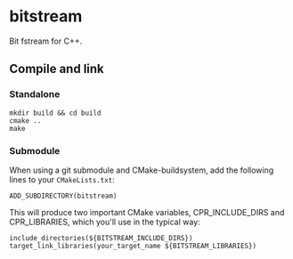 # bitstream

Bit fstream for C++.

## Compile and link
### Standalone
```
mkdir build && cd build
cmake ..
make
```
### Submodule
When using a git submodule and CMake-buildsystem, add the following lines to your `CMakeLists.txt`:
```
ADD_SUBDIRECTORY(bitstream)
```
This will produce two important CMake variables, CPR_INCLUDE_DIRS and CPR_LIBRARIES, which you'll use in the typical way:
```
include_directories(${BITSTREAM_INCLUDE_DIRS})
target_link_libraries(your_target_name ${BITSTREAM_LIBRARIES})
```
